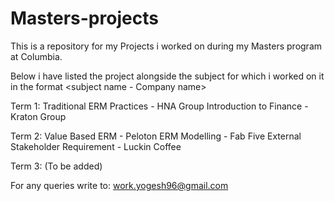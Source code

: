 # Masters-projects

This is a repository for my Projects i worked on during my Masters program at Columbia.

Below i have listed the project alongside the subject for which i worked on it in the format <subject name - Company name>
  
 Term 1:
  Traditional ERM Practices - HNA Group
  Introduction to Finance - Kraton Group
  
 Term 2:
  Value Based ERM - Peloton
  ERM Modelling - Fab Five
  External Stakeholder Requirement - Luckin Coffee
  
 Term 3: (To be added)
  
 
 For any queries write to: work.yogesh96@gmail.com
